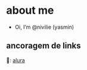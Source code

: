 # about me

- Oi, I’m @nivilie (yasmin)


## ancoragem de links

🌱: [alura](https://cursos.alura.com.br/)

<!---
nivilie/nivilie is a ✨ special ✨ repository because its `README.md` (this file) appears on your GitHub profile.
You can click the Preview link to take a look at your changes.
--->
